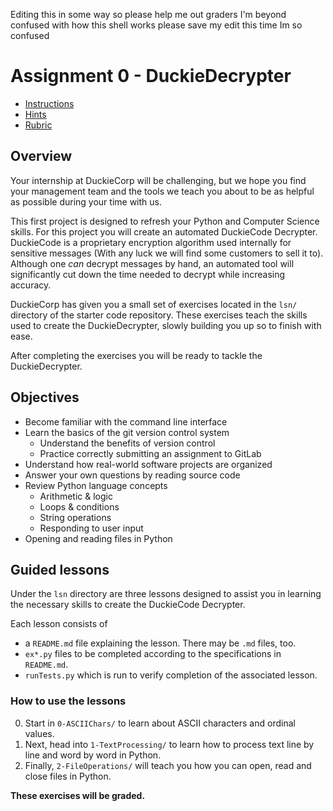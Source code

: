 Editing this in some way so please help me out graders I'm beyond confused with how this shell works
please save my edit this time Im so confused

# Assignment 0 - DuckieDecrypter

* [Instructions](instructions/Instructions.md)
* [Hints](instructions/Hints.md)
* [Rubric](instructions/Rubric.md)

## Overview

Your internship at DuckieCorp will be challenging, but we hope you find your management team and the tools we teach you about to be as helpful as possible during your time with us.

This first project is designed to refresh your Python and Computer Science skills.  For this project you will create an automated DuckieCode Decrypter.  DuckieCode is a proprietary encryption algorithm used internally for sensitive messages (With any luck we will find some customers to sell it to).  Although one *can* decrypt messages by hand, an automated tool will significantly cut down the time needed to decrypt while increasing accuracy.

DuckieCorp has given you a small set of exercises located in the `lsn/` directory of the starter code repository.  These exercises teach the skills used to create the DuckieDecrypter, slowly building you up so to finish with ease. 

After completing the exercises you will be ready to tackle the DuckieDecrypter.


## Objectives

-   Become familiar with the command line interface
-   Learn the basics of the git version control system
    -   Understand the benefits of version control
    -   Practice correctly submitting an assignment to GitLab
-   Understand how real-world software projects are organized
-   Answer your own questions by reading source code
-   Review Python language concepts
    -   Arithmetic & logic
    -   Loops & conditions
    -   String operations
    -   Responding to user input
-   Opening and reading files in Python



## Guided lessons

Under the `lsn` directory are three lessons designed to assist you in learning the necessary skills to create the DuckieCode Decrypter.

Each lesson consists of
*   a `README.md` file explaining the lesson.  There may be `.md` files, too.
*   `ex*.py` files to be completed according to the specifications in `README.md`.
*   `runTests.py` which is run to verify completion of the associated lesson.


### How to use the lessons

0.  Start in `0-ASCIIChars/` to learn about ASCII characters and ordinal values.
1.  Next, head into `1-TextProcessing/` to learn how to process text line by line and word by word in Python.
2.  Finally, `2-FileOperations/` will teach you how you can open, read and close files in Python.

**These exercises will be graded.**
